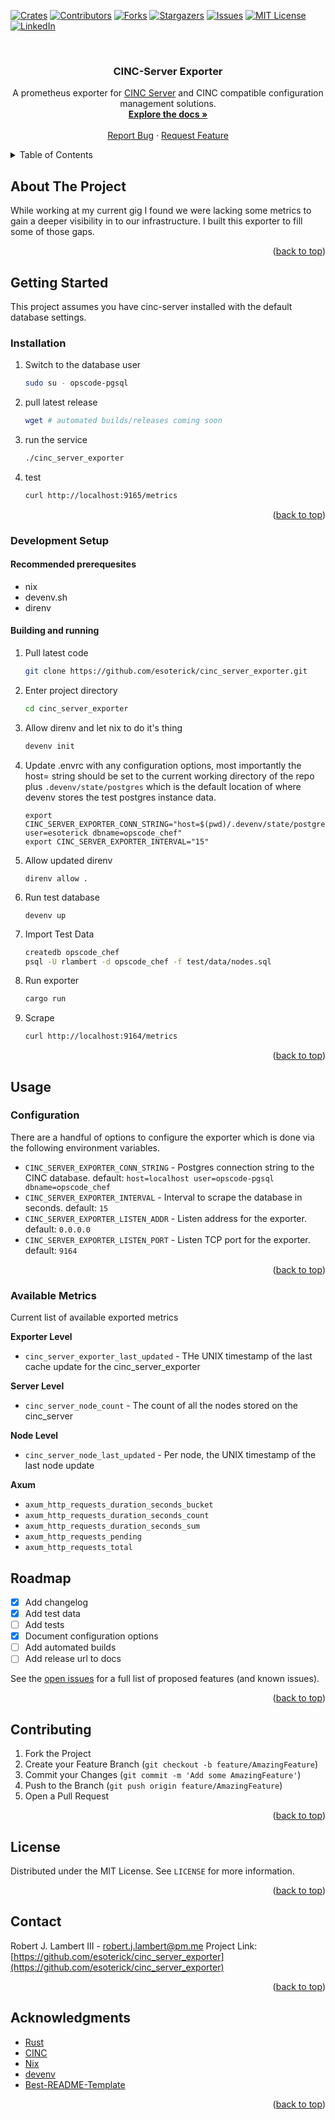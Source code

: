 <a name="readme-top"></a>

[![Crates][crates-io]][crates-io-url]
[![Contributors][contributors-shield]][contributors-url]
[![Forks][forks-shield]][forks-url]
[![Stargazers][stars-shield]][stars-url]
[![Issues][issues-shield]][issues-url]
[![MIT License][license-shield]][license-url]
[![LinkedIn][linkedin-shield]][linkedin-url]

<!-- PROJECT LOGO -->
<br />
<div align="center">
  <h3 align="center">CINC-Server Exporter</h3>

  <p align="center">
    A prometheus exporter for <a href="https://cinc.sh/">CINC Server</a> and CINC compatible configuration management solutions.
    <br />
    <a href="https://github.com/esoterick/cinc_server_exporter"><strong>Explore the docs »</strong></a>
    <br />
    <br />
    <a href="https://github.com/esoterick/cinc_server_exporter/issues">Report Bug</a>
    ·
    <a href="https://github.com/esoterick/cinc_server_exporter/issues">Request Feature</a>
  </p>
</div>

<!-- TABLE OF CONTENTS -->
<details>
  <summary>Table of Contents</summary>
  <ol>
    <li>
      <a href="#about-the-project">About The Project</a>
      <ul>
        <li><a href="#built-with">Built With</a></li>
      </ul>
    </li>
    <li>
      <a href="#getting-started">Getting Started</a>
      <ul>
        <li><a href="#installation">Installation</a></li>
        <li><a href="#development-setup">Development Setup</a>
            <ul>
                <li><a href="#recommended-prerequesites">Recommended prerequesites</a></li>
                <li><a href="#building-and-running">Building and running</a></li>
            </ul>
        </li>
      </ul>
    </li>
    <li><a href="#usage">Usage</a>
      <ul>
        <li><a href="#configuration">Configuration</a></li>
        <li><a href="#available-metrics">Available Metrics</a></li>
      </ul>
    </li>
    <li><a href="#roadmap">Roadmap</a></li>
    <li><a href="#contributing">Contributing</a></li>
    <li><a href="#license">License</a></li>
    <li><a href="#contact">Contact</a></li>
    <li><a href="#acknowledgments">Acknowledgments</a></li>
  </ol>
</details>

<!-- ABOUT THE PROJECT -->

## About The Project

While working at my current gig I found we were lacking some metrics to gain a deeper visibility in to our infrastructure. I built this exporter to fill some of those gaps.

<p align="right">(<a href="#readme-top">back to top</a>)</p>

<!-- GETTING STARTED -->

## Getting Started

This project assumes you have cinc-server installed with the default database settings.

### Installation

1. Switch to the database user
   ```sh
   sudo su - opscode-pgsql
   ```
2. pull latest release
   ```sh
   wget # automated builds/releases coming soon
   ```
3. run the service
   ```sh
   ./cinc_server_exporter
   ```
4. test
   ```sh
   curl http://localhost:9165/metrics
   ```

<p align="right">(<a href="#readme-top">back to top</a>)</p>

### Development Setup

#### Recommended prerequesites

- nix
- devenv.sh
- direnv

#### Building and running

1. Pull latest code

   ```sh
   git clone https://github.com/esoterick/cinc_server_exporter.git
   ```

2. Enter project directory

   ```sh
   cd cinc_server_exporter
   ```

3. Allow direnv and let nix to do it's thing

   ```sh
   devenv init
   ```

4. Update .envrc with any configuration options, most importantly the host= string should be set to the current working directory of the repo plus `.devenv/state/postgres` which is the default location of where devenv stores the test postgres instance data.

   ```
   export CINC_SERVER_EXPORTER_CONN_STRING="host=$(pwd)/.devenv/state/postgres user=esoterick dbname=opscode_chef"
   export CINC_SERVER_EXPORTER_INTERVAL="15"
   ```

5. Allow updated direnv

   ```
   direnv allow .
   ```

6. Run test database

   ```
   devenv up
   ```

7. Import Test Data

   ```sh
   createdb opscode_chef
   psql -U rlambert -d opscode_chef -f test/data/nodes.sql
   ```

8. Run exporter

   ```sh
   cargo run
   ```

9. Scrape
   ```sh
   curl http://localhost:9164/metrics
   ```

<p align="right">(<a href="#readme-top">back to top</a>)</p>

<!-- USAGE EXAMPLES -->

## Usage

### Configuration

There are a handful of options to configure the exporter which is done via the following environment variables.

- `CINC_SERVER_EXPORTER_CONN_STRING` - Postgres connection string to the CINC database. default: `host=localhost user=opscode-pgsql dbname=opscode_chef`
- `CINC_SERVER_EXPORTER_INTERVAL` - Interval to scrape the database in seconds. default: `15`
- `CINC_SERVER_EXPORTER_LISTEN_ADDR` - Listen address for the exporter. default: `0.0.0.0`
- `CINC_SERVER_EXPORTER_LISTEN_PORT` - Listen TCP port for the exporter. default: `9164`

<p align="right">(<a href="#readme-top">back to top</a>)</p>

<!-- ROADMAP -->

### Available Metrics

Current list of available exported metrics

**Exporter Level**

- `cinc_server_exporter_last_updated` - THe UNIX timestamp of the last cache update for the cinc_server_exporter

**Server Level**

- `cinc_server_node_count` - The count of all the nodes stored on the cinc_server

**Node Level**

- `cinc_server_node_last_updated` - Per node, the UNIX timestamp of the last node update

**Axum**

- `axum_http_requests_duration_seconds_bucket`
- `axum_http_requests_duration_seconds_count`
- `axum_http_requests_duration_seconds_sum`
- `axum_http_requests_pending`
- `axum_http_requests_total`

## Roadmap

- [x] Add changelog
- [x] Add test data
- [ ] Add tests
- [x] Document configuration options
- [ ] Add automated builds
- [ ] Add release url to docs

See the [open issues](https://github.com/esoterick/cinc_server_exporter/issues) for a full list of proposed features (and known issues).

<p align="right">(<a href="#readme-top">back to top</a>)</p>

<!-- CONTRIBUTING -->

## Contributing

1. Fork the Project
2. Create your Feature Branch (`git checkout -b feature/AmazingFeature`)
3. Commit your Changes (`git commit -m 'Add some AmazingFeature'`)
4. Push to the Branch (`git push origin feature/AmazingFeature`)
5. Open a Pull Request

<p align="right">(<a href="#readme-top">back to top</a>)</p>

<!-- LICENSE -->

## License

Distributed under the MIT License. See `LICENSE` for more information.

<p align="right">(<a href="#readme-top">back to top</a>)</p>

<!-- CONTACT -->

## Contact

Robert J. Lambert III - robert.j.lambert@pm.me
Project Link: [https://github.com/esoterick/cinc_server_exporter](https://github.com/esoterick/cinc_server_exporter)

<p align="right">(<a href="#readme-top">back to top</a>)</p>

<!-- ACKNOWLEDGMENTS -->

## Acknowledgments

- [Rust](https://www.rust-lang.org/)
- [CINC](https://cinc.sh/)
- [Nix](https://nixos.org/)
- [devenv](https://devenv.sh/)
- [Best-README-Template](https://github.com/othneildrew/Best-README-Template)

<p align="right">(<a href="#readme-top">back to top</a>)</p>

<!-- MARKDOWN LINKS & IMAGES -->

[contributors-shield]: https://img.shields.io/github/contributors/esoterick/cinc_server_exporter.svg?style=for-the-badge
[contributors-url]: https://github.com/esoterick/cinc_server_exporter/graphs/contributors
[forks-shield]: https://img.shields.io/github/forks/esoterick/cinc_server_exporter.svg?style=for-the-badge
[forks-url]: https://github.com/esoterick/cinc_server_exporter/network/members
[stars-shield]: https://img.shields.io/github/stars/esoterick/cinc_server_exporter.svg?style=for-the-badge
[stars-url]: https://github.com/esoterick/cinc_server_exporter/stargazers
[issues-shield]: https://img.shields.io/github/issues/esoterick/cinc_server_exporter.svg?style=for-the-badge
[issues-url]: https://github.com/esoterick/cinc_server_exporter/issues
[license-shield]: https://img.shields.io/github/license/esoterick/cinc_server_exporter.svg?style=for-the-badge
[license-url]: https://github.com/esoterick/cinc_server_exporter/blob/master/LICENSE.txt
[linkedin-shield]: https://img.shields.io/badge/-LinkedIn-black.svg?style=for-the-badge&logo=linkedin&colorB=555
[linkedin-url]: https://linkedin.com/in/rlambert
[crates-io]: https://img.shields.io/crates/dv/cinc_server_exporter/0.1.5?style=for-the-badge
[crates-io-url]: https://crates.io/crates/cinc_server_exporter
